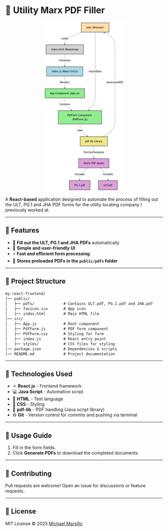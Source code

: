 # 📝 Utility Marx PDF Filler

 <p align="center">
  <img src="https://github.com/michaelmarsillo/RPAforPDF/blob/main/RPAforPDF.png?raw=true" alt="ProjectBreakdown">
</p>



A **React-based** application designed to automate the process of filling out the ULT, PG.1 and JHA PDF forms for the utility locating company I previously worked at.

---

## 🚀 Features

- 📄 **Fill out the ULT, PG.1 and JHA PDFs** automatically
- 🎨 **Simple and user-friendly UI**
- ⚡ **Fast and efficient form processing**
- 📂 **Stores preloaded PDFs in the `public/pdfs` folder**

---

## 📂 Project Structure

```
my-react-frontend/
│── public/
│   ├── pdfs/             # Contains ULT.pdf, PG.1.pdf and JHA.pdf
│   ├── favicon.ico       # App icon
│   ├── index.html        # Main HTML file
│── src/
│   ├── App.js            # Root component
│   ├── PdfForm.js        # PDF form component
|   ├── PdfForm.css       # Styling for form 
│   ├── index.js          # React entry point
│   ├── styles/           # CSS files for styling
│── package.json          # Dependencies & scripts
│── README.md             # Project documentation
```

---

## 🔧 Technologies Used

- ⚛ **React.js** - Frontend framework
- 💻 **Java Script** - Automation script
- 💬 **HTML** - Text language
- 💅 **CSS** - Styling
- 📝 **pdf-lib** - PDF handling (Java script library) 
- ⚙️ **Git** - Version control for commits and pushing via terminal

---

## 📌 Usage Guide

1. Fill in the form fields.
2. Click **Generate PDFs** to download the completed documents.

---

## 🤝 Contributing

Pull requests are welcome! Open an issue for discussions or feature requests.

---

## 📜 License

MIT License © 2025 [Michael Marsillo](https://github.com/michaelmarsillo)
